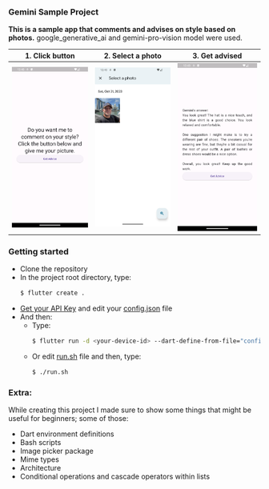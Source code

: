 ### Gemini Sample Project

**This is a sample app that comments and advises on style based on photos.** google_generative_ai and gemini-pro-vision model were used.

| 1. Click button   | 2. Select a photo | 3. Get advised    |
| ----------------- | ----------------- | ----------------- |
| ![1](mdsrc/1.png) | ![2](mdsrc/2.png) | ![3](mdsrc/3.png) |

### Getting started

- Clone the repository
- In the project root directory, type:
  ```bash
  $ flutter create .
  ```
- [Get your API Key](https://aistudio.google.com/app/apikey) and edit your [config.json](config.json) file
- And then:
  - Type:
    ```bash
    $ flutter run -d <your-device-id> --dart-define-from-file="config.json"
    ```
  - Or edit [run.sh](run.sh) file and then, type:
    ```bash
    $ ./run.sh
    ```

### Extra:

While creating this project I made sure to show some things that might be useful for beginners; some of those:

- Dart environment definitions
- Bash scripts
- Image picker package
- Mime types
- Architecture
- Conditional operations and cascade operators within lists